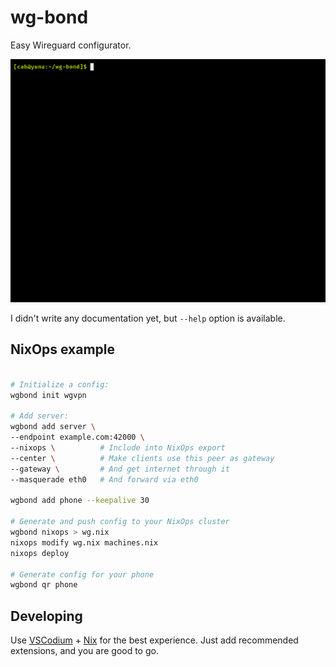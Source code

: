 wg-bond
=======

Easy Wireguard configurator.

![preview](./peek.gif)

I didn't write any documentation yet, but `--help` option is available.

## NixOps example

```bash

# Initialize a config:
wgbond init wgvpn

# Add server:
wgbond add server \
--endpoint example.com:42000 \
--nixops \          # Include into NixOps export
--center \          # Make clients use this peer as gateway
--gateway \         # And get internet through it
--masquerade eth0   # And forward via eth0

wgbond add phone --keepalive 30

# Generate and push config to your NixOps cluster
wgbond nixops > wg.nix
nixops modify wg.nix machines.nix
nixops deploy

# Generate config for your phone
wgbond qr phone

```

## Developing

Use [VSCodium](https://vscodium.com/) + [Nix](https://nixos.com/nix) for the best experience.
Just add recommended extensions, and you are good to go.
